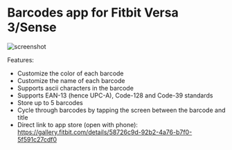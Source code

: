 # Barcodes app for Fitbit Versa 3/Sense

![screenshot](Barcode2-screenshot.png)

Features:
- Customize the color of each barcode
- Customize the name of each barcode
- Supports ascii characters in the barcode
- Supports EAN-13 (hence UPC-A), Code-128 and Code-39 standards
- Store up to 5 barcodes
- Cycle through barcodes by tapping the screen between the barcode and title
- Direct link to app store (open with phone):
https://gallery.fitbit.com/details/58726c9d-92b2-4a76-b7f0-5f591c27cdf0
